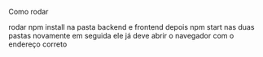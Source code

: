 Como rodar

rodar npm install na pasta backend e frontend
depois npm start nas duas pastas novamente
em seguida ele já deve abrir o navegador com o endereço correto
